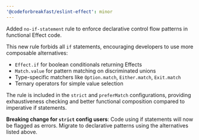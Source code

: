 ```yaml
---
'@codeforbreakfast/eslint-effect': minor
---
```


Added `no-if-statement` rule to enforce declarative control flow patterns in functional Effect code.

This new rule forbids all `if` statements, encouraging developers to use more composable alternatives:

- `Effect.if` for boolean conditionals returning Effects
- `Match.value` for pattern matching on discriminated unions
- Type-specific matchers like `Option.match`, `Either.match`, `Exit.match`
- Ternary operators for simple value selection

The rule is included in the `strict` and `preferMatch` configurations, providing exhaustiveness checking and better functional composition compared to imperative if statements.

**Breaking change for `strict` config users**: Code using if statements will now be flagged as errors. Migrate to declarative patterns using the alternatives listed above.
